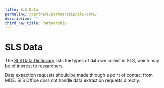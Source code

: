 ```yaml
---
title: SLS Data
permalink: /partners/partnership/sls-data/
description: ""
third_nav_title: Partnership
---
```

<h1 id="sls-data">SLS Data</h1>
<p> The <a target="_blank" href="/files/partnerships/data%20dictionary.pdf">SLS Data Dictionary</a> lists the types of data we collect in SLS, which may be of interest to researchers.</p>
<p> Data extraction requests should be made through a point of contact from MOE. SLS Office does not handle data extraction requests directly.</p>